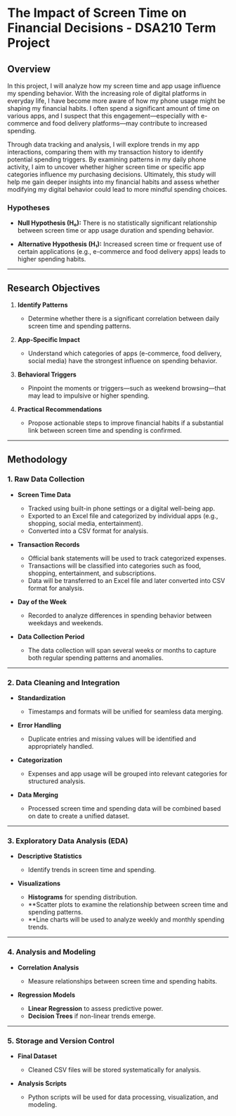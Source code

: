 # The Impact of Screen Time on Financial Decisions - DSA210 Term Project

## Overview

In this project, I will analyze how my screen time and app usage influence my spending behavior. With the increasing role of digital platforms in everyday life, I have become more aware of how my phone usage might be shaping my financial habits. I often spend a significant amount of time on various apps, and I suspect that this engagement—especially with e-commerce and food delivery platforms—may contribute to increased spending.

Through data tracking and analysis, I will explore trends in my app interactions, comparing them with my transaction history to identify potential spending triggers. By examining patterns in my daily phone activity, I aim to uncover whether higher screen time or specific app categories influence my purchasing decisions. Ultimately, this study will help me gain deeper insights into my financial habits and assess whether modifying my digital behavior could lead to more mindful spending choices.

### **Hypotheses**
- **Null Hypothesis (H₀):**
  There is no statistically significant relationship between screen time or app usage duration and spending behavior.


- **Alternative Hypothesis (H₁):**
  Increased screen time or frequent use of certain applications (e.g., e-commerce and food delivery apps) leads to higher spending habits.
  
---

## Research Objectives  

1. **Identify Patterns**  
   - Determine whether there is a significant correlation between daily screen time and spending patterns.

2. **App-Specific Impact**  
   - Understand which categories of apps (e-commerce, food delivery, social media) have the strongest influence on spending behavior.

3. **Behavioral Triggers**  
   - Pinpoint the moments or triggers—such as weekend browsing—that may lead to impulsive or higher spending.

4. **Practical Recommendations**  
   - Propose actionable steps to improve financial habits if a substantial link between screen time and spending is confirmed.

---

## Methodology  

### **1. Raw Data Collection**  

- **Screen Time Data**  
  - Tracked using built-in phone settings or a digital well-being app.  
  - Exported to an Excel file and categorized by individual apps (e.g., shopping, social media, entertainment).  
  - Converted into a CSV format for analysis.  

- **Transaction Records**  
  - Official bank statements will be used to track categorized expenses.
  - Transactions will be classified into categories such as food, shopping, entertainment, and subscriptions.  
  - Data will be transferred to an Excel file and later converted into CSV format for analysis.  

- **Day of the Week**  
  - Recorded to analyze differences in spending behavior between weekdays and weekends.  

- **Data Collection Period**  
  - The data collection will span several weeks or months to capture both regular spending patterns and anomalies.

---

### **2. Data Cleaning and Integration**  

- **Standardization**  
  - Timestamps and formats will be unified for seamless data merging.  

- **Error Handling**  
  - Duplicate entries and missing values will be identified and appropriately handled.
    
- **Categorization**  
  - Expenses and app usage will be grouped into relevant categories for structured analysis.  

- **Data Merging**  
  - Processed screen time and spending data will be combined based on date to create a unified dataset.  

---

### **3. Exploratory Data Analysis (EDA)**  

- **Descriptive Statistics**  
  - Identify trends in screen time and spending.  

- **Visualizations**  
  - **Histograms** for spending distribution.  
  - **Scatter plots to examine the relationship between screen time and spending patterns.
  - **Line charts will be used to analyze weekly and monthly spending trends.

---

### **4. Analysis and Modeling**  

- **Correlation Analysis**  
  - Measure relationships between screen time and spending habits.  

- **Regression Models**  
  - **Linear Regression** to assess predictive power.  
  - **Decision Trees** if non-linear trends emerge.  

---

### **5. Storage and Version Control**  

- **Final Dataset**  
  - Cleaned CSV files will be stored systematically for analysis.  

- **Analysis Scripts**  
  - Python scripts will be used for data processing, visualization, and modeling.  


